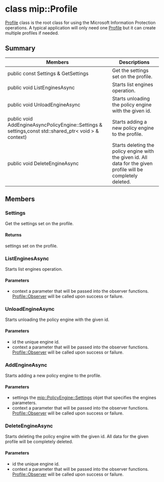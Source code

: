 # class mip::Profile 
[Profile](#classmip_1_1_profile) class is the root class for using the Microsoft Information Protection operations. A typical application will only need one [Profile](#classmip_1_1_profile) but it can create multiple profiles if needed.
## Summary
 Members                        | Descriptions                                
--------------------------------|---------------------------------------------
public const Settings & GetSettings | Get the settings set on the profile.
public void ListEnginesAsync | Starts list engines operation.
public void UnloadEngineAsync | Starts unloading the policy engine with the given id.
public void AddEngineAsyncPolicyEngine::Settings & settings,const std::shared_ptr< void > & context) | Starts adding a new policy engine to the profile.
public void DeleteEngineAsync | Starts deleting the policy engine with the given id. All data for the given profile will be completely deleted.
## Members
### Settings
Get the settings set on the profile.
#### Returns
settings set on the profile.
### ListEnginesAsync
Starts list engines operation.
#### Parameters
* context a parameter that will be passed into the observer functions. 
[Profile::Observer](#classmip_1_1_profile_1_1_observer) will be called upon success or failure.
### UnloadEngineAsync
Starts unloading the policy engine with the given id.
#### Parameters
* id the unique engine id. 
* context a parameter that will be passed into the observer functions. 
[Profile::Observer](#classmip_1_1_profile_1_1_observer) will be called upon success or failure.
### AddEngineAsync
Starts adding a new policy engine to the profile.
#### Parameters
* settings the [mip::PolicyEngine::Settings](#classmip_1_1_policy_engine_1_1_settings) objet that specifies the engines parameters. 
* context a parameter that will be passed into the observer functions. 
[Profile::Observer](#classmip_1_1_profile_1_1_observer) will be called upon success or failure.
### DeleteEngineAsync
Starts deleting the policy engine with the given id. All data for the given profile will be completely deleted.
#### Parameters
* id the unique engine id. 
* context a parameter that will be passed into the observer functions. 
[Profile::Observer](#classmip_1_1_profile_1_1_observer) will be called upon success or failure.